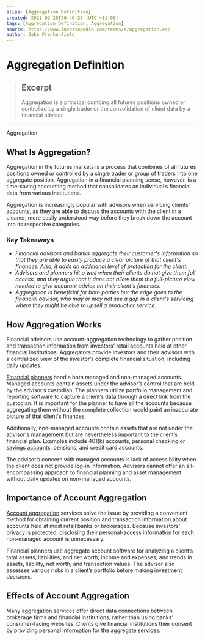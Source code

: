 ```yaml
---
alias: [Aggregation Definition]
created: 2021-02-28T20:46:35 (UTC +11:00)
tags: [Aggregation Definition, Aggregation]
source: https://www.investopedia.com/terms/a/aggregation.asp
author: Jake Frankenfield
---
```


# Aggregation Definition

> ## Excerpt
> Aggregation is a principal combing all futures positions owned or controlled by a single trader or the consolidation of client data by a financial advisor.

---

Aggregation
## What Is Aggregation?

Aggregation in the futures markets is a process that combines of all futures positions owned or controlled by a single trader or group of traders into one aggregate position. Aggregation in a financial planning sense, however, is a time-saving accounting method that consolidates an individual’s financial data from various institutions.

Aggregation is increasingly popular with advisors when servicing clients’ accounts, as they are able to discuss the accounts with the client in a cleaner, more easily understood way before they break down the account into its respective categories.

### Key Takeaways

-   _Financial advisors and banks aggregate their customer's information so that they are able to easily produce a clear picture of that client's finances. Also, it adds an additional level of protection for the client._
-   _Advisors and planners hit a wall when their clients do not give them full access, and they argue that it does not allow them the full-picture view needed to give accurate advice on their client's finances._
-   _Aggregation is beneficial for both parties but the edge goes to the financial advisor, who may or may not see a gap in a client's servicing where they might be able to upsell a product or service._

## How Aggregation Works

Financial advisors use account-aggregation technology to gather position and transaction information from investors’ retail accounts held at other financial institutions. Aggregators provide investors and their advisors with a centralized view of the investor’s complete financial situation, including daily updates.

[Financial planners](https://www.investopedia.com/terms/f/financialplanner.asp) handle both managed and non-managed accounts. Managed accounts contain assets under the advisor’s control that are held by the advisor’s custodian. The planners utilize portfolio management and reporting software to capture a client’s data through a direct link from the custodian. It is important for the planner to have all the accounts because aggregating them without the complete collection would paint an inaccurate picture of that client's finances.

Additionally, non-managed accounts contain assets that are not under the advisor's management but are nevertheless important to the client’s financial plan. Examples include 401(k) accounts, personal checking or [savings accounts](https://www.investopedia.com/terms/s/savingsaccount.asp), pensions, and credit card accounts.

The advisor’s concern with managed accounts is lack of accessibility when the client does not provide log-in information. Advisors cannot offer an all-encompassing approach to financial planning and asset management without daily updates on non-managed accounts.

## Importance of Account Aggregation

[Account aggregation](https://www.investopedia.com/terms/a/account-aggregation.asp) services solve the issue by providing a convenient method for obtaining current position and transaction information about accounts held at most retail banks or brokerages. Because investors’ privacy is protected, disclosing their personal-access information for each non-managed account is unnecessary.

Financial planners use aggregate account software for analyzing a client’s total assets, liabilities, and net worth; income and expenses; and trends in assets, liability, net worth, and transaction values. The advisor also assesses various risks in a client’s portfolio before making investment decisions.

## Effects of Account Aggregation

Many aggregation services offer direct data connections between brokerage firms and financial institutions, rather than using banks’ consumer-facing websites. Clients give financial institutions their consent by providing personal information for the aggregate services.

